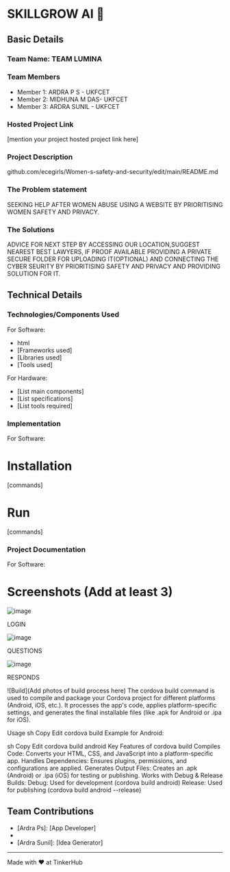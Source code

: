 # SKILLGROW AI     🎯


## Basic Details
### Team Name: TEAM LUMINA


### Team Members
- Member 1: ARDRA P S - UKFCET
- Member 2: MIDHUNA M DAS- UKFCET
- Member 3: ARDRA SUNIL - UKFCET

### Hosted Project Link
[mention your project hosted project link here]

### Project Description
github.com/ecegirls/Women-s-safety-and-security/edit/main/README.md

### The Problem statement
SEEKING HELP AFTER WOMEN ABUSE USING A WEBSITE BY PRIORITISING WOMEN SAFETY AND PRIVACY.

### The Solutions
ADVICE FOR NEXT STEP BY ACCESSING OUR LOCATION,SUGGEST NEAREST BEST LAWYERS, IF PROOF AVAILABLE PROVIDING A PRIVATE SECURE FOLDER FOR UPLOADING IT(OPTIONAL) AND CONNECTING THE CYBER SEURITY BY PRIORITISING SAFETY AND PRIVACY AND PROVIDING SOLUTION FOR IT.

## Technical Details
### Technologies/Components Used
For Software:
- html
- [Frameworks used]
- [Libraries used]
- [Tools used]

For Hardware:
- [List main components]
- [List specifications]
- [List tools required]

### Implementation
For Software:
# Installation
[commands]

# Run
[commands]

### Project Documentation
For Software:

# Screenshots (Add at least 3)
![image](https://github.com/user-attachments/assets/af5364fd-e759-432d-932f-b2a51b2907e4)

LOGIN

![image](https://github.com/user-attachments/assets/512ffaeb-d38f-4722-9710-b538f51f901a)

QUESTIONS

![image](https://github.com/user-attachments/assets/7cf5c282-f973-4746-aaf7-b1f90aa1e06b)

RESPONDS



![Build](Add photos of build process here)
 The cordova build command is used to compile and package your Cordova project for different platforms (Android, iOS, etc.). It processes the app's code, applies platform-specific settings, and generates the final installable files (like .apk for Android or .ipa for iOS).

Usage
sh
Copy
Edit
cordova build <platform>
Example for Android:

sh
Copy
Edit
cordova build android
Key Features of cordova build
Compiles Code: Converts your HTML, CSS, and JavaScript into a platform-specific app.
Handles Dependencies: Ensures plugins, permissions, and configurations are applied.
Generates Output Files: Creates an .apk (Android) or .ipa (iOS) for testing or publishing.
Works with Debug & Release Builds:
Debug: Used for development (cordova build android)
Release: Used for publishing (cordova build android --release)



## Team Contributions
- [Ardra Ps]: [App Developer]
- [Midhuna M Das]: [Desigining]
- [Ardra Sunil]: [Idea Generator]

---
Made with ❤ at TinkerHub
